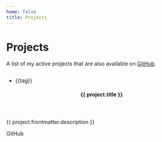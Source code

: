```yaml
---
home: false
title: Projects
---
```


# Projects

A list of my active projects that are also available on [GitHub](https://github.com/tdurieux).

<div class="posts">
  <article class="post" v-for="project in projects()">
    <router-link :to="project.path">
      <span class="img-wrap">
        <img class="entry-image attachment-post" :article-title="project.title" :src="$withBase(project.frontmatter.image || '')">
      </span>
    </router-link>
    <ul class="post-categories">
      <li class="entry-categories" v-for="tag in project.frontmatter.tags">{{tag}} </li>
    </ul>
    <header class="entry-header">
      <h4 class="entry-title">
        <router-link :to="project.path">
          {{ project.title }}
        </router-link>
      </h4>
    </header>
    <div class="entry-content">
      <p>
        {{ project.frontmatter.description }}
      </p>
      <div v-html="project.excerpt"></div>
    </div>
    <p class="entry-meta">
      <a v-if="project.frontmatter.github" :href="project.frontmatter.github">GitHub</a>
    </p>
  </article>
</div>

<script>
export default {
    methods: {
        projects() {
            var thisPage = this.$page;
            return this.$site.pages
            .filter((page) => {return page != thisPage && page.path.startsWith("/projects/")})
        }
    },
}
</script>